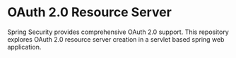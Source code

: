 # OAuth 2.0 Resource Server
Spring Security provides comprehensive OAuth 2.0 support. This repository explores OAuth 2.0 resource server creation in a servlet based spring web application.

